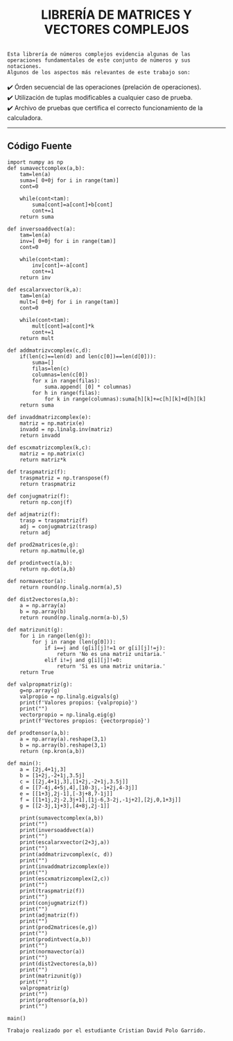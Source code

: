 <h1 align="center">LIBRERÍA DE MATRICES Y VECTORES COMPLEJOS</h1>
<img src="[https://blogger.googleusercontent.com/img/b/R29vZ2xl/AVvXsEjKO_u5IerRydQSZu4WdilrqjAwnip2QaOQdgfOvDVXQTB7BgENjbcn9e4SG__pSQ0j-mKDLE4GIxlFluVEsM8bBHxyhL7bI5_VXiIpUacA2Lr-TOgen4MN12WSYV07Za1miunMWrzUFdR9QUThaGSdDiNNHULHL6w0Pjd34gpLsWnrjKr1flQPyA/s16000/Complex.png](https://blogger.googleusercontent.com/img/a/AVvXsEggS7Aj9h4uMSKmUpqERD0VevEgV6XIiSJLMrjFjWFi19A9Hsa7-jEo8a72DQXebw6xLE6Vh315e0Juba2hFkWYVcrfiRV6TrmAXf6xXUkeWG6H0RNrgn_sZi3mvpTeP1isfhgUvlHtAFS8ArSFA9LgNXfLYNbT2OKuYuQiOggxoO9U8daQk-l1LQ=s16000)" alt="" class="Complex">

`Esta librería de números complejos evidencia algunas de las operaciones fundamentales de este conjunto de números y sus notaciones.` <br>
`Algunos de los aspectos más relevantes de este trabajo son:` <br><br>
✔️ Órden secuencial de las operaciones (prelación de operaciones). <br>
✔️ Utilización de tuplas modificables a cualquier caso de prueba. <br>
✔️ Archivo de pruebas que certifica el correcto funcionamiento de la calculadora.
<hr>

<h2 align="left">Código Fuente</h2>

    import numpy as np
    def sumavectcomplex(a,b):
        tam=len(a)
        suma=[ 0+0j for i in range(tam)]
        cont=0

        while(cont<tam):
            suma[cont]=a[cont]+b[cont]
            cont+=1
        return suma

    def inversoaddvect(a):
        tam=len(a)
        inv=[ 0+0j for i in range(tam)]
        cont=0

        while(cont<tam):
            inv[cont]=-a[cont]
            cont+=1
        return inv

    def escalarxvector(k,a):
        tam=len(a)
        mult=[ 0+0j for i in range(tam)]
        cont=0

        while(cont<tam):
            mult[cont]=a[cont]*k
            cont+=1
        return mult

    def addmatrizvcomplex(c,d):
        if(len(c)==len(d) and len(c[0])==len(d[0])):
            suma=[]
            filas=len(c)
            columnas=len(c[0])
            for x in range(filas):
                suma.append( [0] * columnas)
            for h in range(filas):
                for k in range(columnas):suma[h][k]+=c[h][k]+d[h][k]
        return suma

    def invaddmatrizcomplex(e):
        matriz = np.matrix(e)
        invadd = np.linalg.inv(matriz)
        return invadd

    def escxmatrizcomplex(k,c):
        matriz = np.matrix(c)
        return matriz*k

    def traspmatriz(f):
        traspmatriz = np.transpose(f)
        return traspmatriz

    def conjugmatriz(f):
        return np.conj(f)

    def adjmatriz(f):
        trasp = traspmatriz(f)
        adj = conjugmatriz(trasp)
        return adj

    def prod2matrices(e,g):
        return np.matmul(e,g)

    def prodintvect(a,b):
        return np.dot(a,b)

    def normavector(a):
        return round(np.linalg.norm(a),5)

    def dist2vectores(a,b):
        a = np.array(a)
        b = np.array(b)
        return round(np.linalg.norm(a-b),5)

    def matrizunit(g):
        for i in range(len(g)):
            for j in range (len(g[0])):
                if i==j and (g[i][j]!=1 or g[i][j]!=j):
                    return 'No es una matriz unitaria.'
                elif i!=j and g[i][j]!=0:
                    return 'Si es una matriz unitaria.'
        return True

    def valpropmatriz(g):
        g=np.array(g)
        valpropio = np.linalg.eigvals(g)
        print(f'Valores propios: {valpropio}')
        print("")
        vectorpropio = np.linalg.eig(g)
        print(f'Vectores propios: {vectorpropio}')

    def prodtensor(a,b):
        a = np.array(a).reshape(3,1)
        b = np.array(b).reshape(3,1)
        return (np.kron(a,b))

    def main():
        a = [2j,4+1j,3]
        b = [1+2j,-2+1j,3.5j]
        c = [[2j,4+1j,3],[1+2j,-2+1j,3.5j]]
        d = [[7-4j,4+5j,4],[10-3j,-1+2j,4-3j]]
        e = [[1+3j,2j-1],[-3j+8,7-1j]]
        f = [[1+1j,2j-2,3j+1],[1j-6,3-2j,-1j+2],[2j,0,1+3j]]
        g = [[2-3j,1j+3],[4+8j,2j-1]]

        print(sumavectcomplex(a,b))
        print("")
        print(inversoaddvect(a))
        print("")
        print(escalarxvector(2+3j,a))
        print("")
        print(addmatrizvcomplex(c, d))
        print("")
        print(invaddmatrizcomplex(e))
        print("")
        print(escxmatrizcomplex(2,c))
        print("")
        print(traspmatriz(f))
        print("")
        print(conjugmatriz(f))
        print("")
        print(adjmatriz(f))
        print("")
        print(prod2matrices(e,g))
        print("")
        print(prodintvect(a,b))
        print("")
        print(normavector(a))
        print("")
        print(dist2vectores(a,b))
        print("")
        print(matrizunit(g))
        print("")
        valpropmatriz(g)
        print("")
        print(prodtensor(a,b))
        print("")

    main()
    
`Trabajo realizado por el estudiante Cristian David Polo Garrido.`
